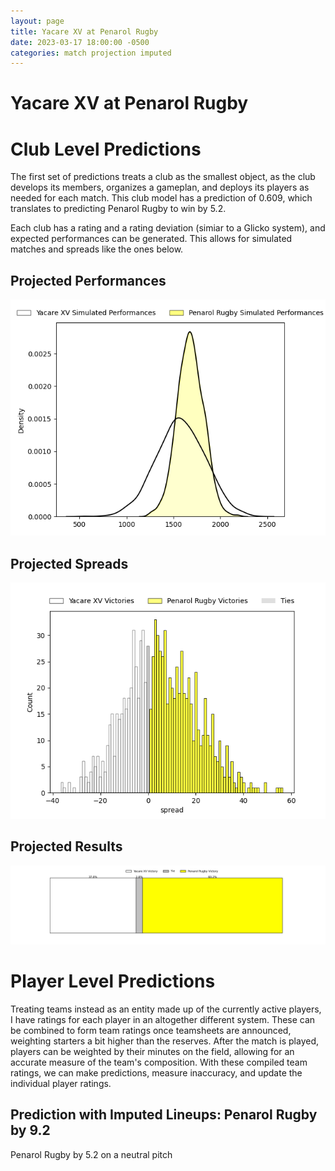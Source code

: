 ```yaml
---  
layout: page  
title: Yacare XV at Penarol Rugby  
date: 2023-03-17 18:00:00 -0500  
categories: match projection imputed  
---
```

# Yacare XV at Penarol Rugby

# Club Level Predictions


The first set of predictions treats a club as the smallest object, as the club develops its members, organizes a gameplan, and deploys its players as needed for each match. This club model has a prediction of 0.609, which translates to predicting Penarol Rugby to win by 5.2.

Each club has a rating and a rating deviation (simiar to a Glicko system), and expected performances can be generated. This allows for simulated matches and spreads like the ones below.
## Projected Performances


![Projected Performances](plots/performances_2023-03-17-PenarolRugby-YacareXV.png)
## Projected Spreads


![Projected Spreads](plots/spreads_2023-03-17-PenarolRugby-YacareXV.png)
## Projected Results


![Projected Results](plots/resultbar_2023-03-17-PenarolRugby-YacareXV.png)
# Player Level Predictions


Treating teams instead as an entity made up of the currently active players, I have ratings for each player in an altogether different system. These can be combined to form team ratings once teamsheets are announced, weighting starters a bit higher than the reserves. After the match is played, players can be weighted by their minutes on the field, allowing for an accurate measure of the team's composition. With these compiled team ratings, we can make predictions, measure inaccuracy, and update the individual player ratings.
## Prediction with Imputed Lineups: Penarol Rugby by 9.2


Penarol Rugby by 5.2 on a neutral pitch

